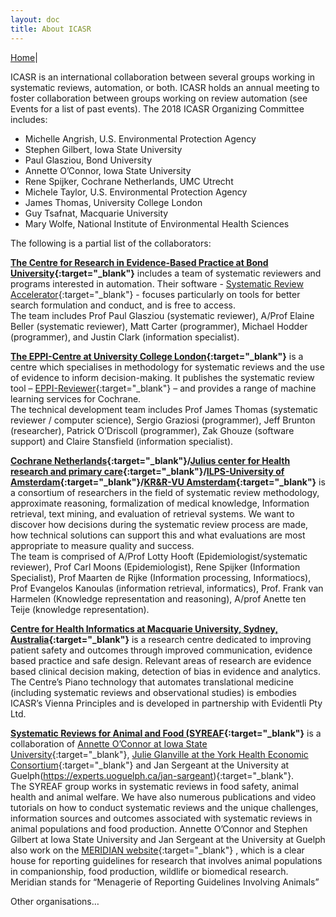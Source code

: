 ```yaml
---
layout: doc
title: About ICASR
---
```

[Home](index.md)|  

ICASR is an international collaboration between several groups working in systematic reviews, automation, or both. ICASR holds an annual meeting to foster collaboration between groups working on review automation (see Events for a list of past events).
The 2018 ICASR Organizing Committee includes:  
<ul>
<li>Michelle Angrish, U.S. Environmental Protection Agency</li>
<li>Stephen Gilbert, Iowa State University</li>
<li>Paul Glasziou, Bond University</li>
<li>Annette O’Connor, Iowa State University</li>
<li>Rene Spijker, Cochrane Netherlands, UMC Utrecht</li>
<li>Michele Taylor, U.S. Environmental Protection Agency</li>
<li>James Thomas, University College London</li>
<li>Guy Tsafnat, Macquarie University</li>
<li>Mary Wolfe, National Institute of Environmental Health Sciences</li>
  </ul>
The following is a partial list of the collaborators:  
  
**[The Centre for Research in Evidence-Based Practice at Bond University](https://bond.edu.au/intl/researchers/research-strengths/university-research-centres/centre-research-evidence-based-practice){:target="_blank"}** includes a team of systematic reviewers and programs interested in automation. Their software - [Systematic Review Accelerator](http://crebp-sra.com/#/){:target="_blank"}  - focuses particularly on tools for better search formulation and conduct, and is free to access.  
The team includes Prof Paul Glasziou (systematic reviewer), A/Prof Elaine Beller (systematic reviewer), Matt Carter (programmer), Michael Hodder (programmer), and Justin Clark (information specialist).
  
**[The EPPI-Centre at University College London](http://eppi.ioe.ac.uk/cms/){:target="_blank"}** is a centre which specialises in methodology for systematic reviews and the use of evidence to inform decision-making. It publishes the systematic review tool – [EPPI-Reviewer](https://eppi.ioe.ac.uk/cms/Default.aspx?alias=eppi.ioe.ac.uk/cms/er4){:target="_blank"} – and provides a range of machine learning services for Cochrane.  
The technical development team includes Prof James Thomas (systematic reviewer / computer science), Sergio Graziosi (programmer), Jeff Brunton (researcher), Patrick O’Driscoll (programmer), Zak Ghouze (software support) and Claire Stansfield (information specialist).

**[Cochrane Netherlands](https://netherlands.cochrane.org/){:target="_blank"}/[Julius center for Health research and primary care](http://portal.juliuscentrum.nl/en-us/home.aspx){:target="_blank"}/[ILPS-University of Amsterdam](http://ilps.science.uva.nl/){:target="_blank"}/[KR&R-VU Amsterdam](https://krr.cs.vu.nl/){:target="_blank"}** is a consortium of researchers in the field of systematic review methodology, approximate reasoning, formalization of medical knowledge, Information retrieval, text mining, and evaluation of retrieval systems. We want to discover how decisions during the systematic review process are made, how technical solutions can support this and what evaluations are most appropriate to measure quality and success.  
The team is comprised of A/Prof Lotty Hooft (Epidemiologist/systematic reviewer), Prof Carl Moons (Epidemiologist), Rene Spijker (Information Specialist), Prof Maarten de Rijke (Information processing, Informatiocs), Prof Evangelos Kanoulas (information retrieval, informatics), Prof. Frank van Harmelen (Knowledge representation and reasoning), A/prof  Anette ten Teije (knowledge representation).

**[Centre for Health Informatics at Macquarie University, Sydney, Australia](https://www.mq.edu.au/research/research-centres-groups-and-facilities/healthy-people/centres/australian-institute-of-health-innovation/aihi-research-centres/health-informatics){:target="_blank"}** is a research centre dedicated to improving patient safety and outcomes through improved communication, evidence based practice and safe design. Relevant areas of research are evidence based clinical decision making, detection of bias in evidence and analytics. The Centre’s Piano technology that automates translational medicine (including systematic reviews and observational studies) is embodies ICASR’s Vienna Principles and is developed in partnership with Evidentli Pty Ltd. 
  
**[Systematic Reviews for Animal and Food (SYREAF](http://www.syreaf.org){:target="_blank"}** is a collaboration of [Annette O’Connor at Iowa State University](https://vetmed.iastate.edu/users/oconnor){:target="_blank"}, [Julie Glanville at the York Health Economic Consortium](http://www.yhec.co.uk/yhec/meet-the-team/julie-glanville/){:target="_blank"} and Jan Sergeant at the University at Guelph(https://experts.uoguelph.ca/jan-sargeant){:target="_blank"}.  
The SYREAF group works in systematic reviews in food safety, animal health and animal welfare. We have also numerous publications and video tutorials on how to conduct systematic reviews and the unique challenges, information sources and outcomes associated with systematic reviews in animal populations and food production.  Annette O’Connor and Stephen Gilbert at Iowa State University and Jan Sergeant at the University at Guelph also work on the [MERIDIAN website](https://meridian.cvm.iastate.edu.){:target="_blank"} , which is a clear house for reporting guidelines for research that involves animal populations in companionship, food production, wildlife or biomedical research. Meridian stands for “Menagerie of Reporting Guidelines Involving Animals”  
  
Other organisations…
